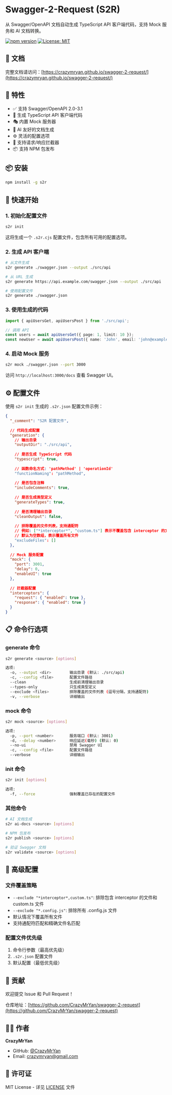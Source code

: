# Swagger-2-Request (S2R)

从 Swagger/OpenAPI 文档自动生成 TypeScript API 客户端代码，支持 Mock 服务和 AI 文档转换。

[![npm version](https://badge.fury.io/js/s2r.svg)](https://badge.fury.io/js/s2r)
[![License: MIT](https://img.shields.io/badge/License-MIT-yellow.svg)](https://opensource.org/licenses/MIT)

## 📖 文档

完整文档请访问：[https://crazymryan.github.io/swagger-2-request/](https://crazymryan.github.io/swagger-2-request/)

## 🚀 特性

- ✅ 支持 Swagger/OpenAPI 2.0-3.1
- 🔧 生成 TypeScript API 客户端代码
- 🎭 内置 Mock 服务器
- 📝 AI 友好的文档生成
- ⚙️ 灵活的配置选项
- 🔄 支持请求/响应拦截器
- 📦 支持 NPM 包发布

## 📦 安装

```bash
npm install -g s2r
```

## 🎯 快速开始

### 1. 初始化配置文件

```bash
s2r init
```

这将生成一个 `.s2r.cjs` 配置文件，包含所有可用的配置选项。

### 2. 生成 API 客户端

```bash
# 从文件生成
s2r generate ./swagger.json --output ./src/api

# 从 URL 生成
s2r generate https://api.example.com/swagger.json --output ./src/api

# 使用配置文件
s2r generate ./swagger.json
```

### 3. 使用生成的代码

```typescript
import { apiUsersGet, apiUsersPost } from './src/api';

// 调用 API
const users = await apiUsersGet({ page: 1, limit: 10 });
const newUser = await apiUsersPost({ name: 'John', email: 'john@example.com' });
```

### 4. 启动 Mock 服务

```bash
s2r mock ./swagger.json --port 3000
```

访问 `http://localhost:3000/docs` 查看 Swagger UI。

## ⚙️ 配置文件

使用 `s2r init` 生成的 `.s2r.json` 配置文件示例：

```json
{
  "_comment": "S2R 配置文件",
  
  // 代码生成配置
  "generation": {
    // 输出目录
    "outputDir": "./src/api",
    
    // 是否生成 TypeScript 代码
    "typescript": true,
    
    // 函数命名方式: 'pathMethod' | 'operationId'
    "functionNaming": "pathMethod",
    
    // 是否包含注释
    "includeComments": true,
    
    // 是否生成类型定义
    "generateTypes": true,
    
    // 是否清理输出目录
    "cleanOutput": false,
    
    // 排除覆盖的文件列表，支持通配符
    // 例如: ["*interceptor*", "custom.ts"] 表示不覆盖包含 interceptor 的文件和 custom.ts 文件
    // 默认为空数组，表示覆盖所有文件
    "excludeFiles": []
  },
  
  // Mock 服务配置
  "mock": {
    "port": 3001,
    "delay": 0,
    "enableUI": true
  },
  
  // 拦截器配置
  "interceptors": {
    "request": { "enabled": true },
    "response": { "enabled": true }
  }
}
```

## 📋 命令行选项

### generate 命令

```bash
s2r generate <source> [options]

选项:
  -o, --output <dir>        输出目录 (默认: ./src/api)
  -c, --config <file>       配置文件路径
  --clean                   生成前清理输出目录
  --types-only              只生成类型定义
  --exclude <files>         排除覆盖的文件列表 (逗号分隔，支持通配符)
  -v, --verbose             详细输出
```

### mock 命令

```bash
s2r mock <source> [options]

选项:
  -p, --port <number>       服务端口 (默认: 3001)
  -d, --delay <number>      响应延迟(毫秒) (默认: 0)
  --no-ui                   禁用 Swagger UI
  -c, --config <file>       配置文件路径
  --verbose                 详细输出
```

### init 命令

```bash
s2r init [options]

选项:
  -f, --force               强制覆盖已存在的配置文件
```

### 其他命令

```bash
# AI 文档生成
s2r ai-docs <source> [options]

# NPM 包发布
s2r publish <source> [options]

# 验证 Swagger 文档
s2r validate <source> [options]
```

## 🔧 高级配置

### 文件覆盖策略

- `--exclude "*interceptor*,custom.ts"`: 排除包含 interceptor 的文件和 custom.ts 文件
- `--exclude "*.config.js"`: 排除所有 .config.js 文件
- 默认情况下覆盖所有文件
- 支持通配符匹配和精确文件名匹配

### 配置文件优先级

1. 命令行参数（最高优先级）
2. `.s2r.json` 配置文件
3. 默认配置（最低优先级）

## 🤝 贡献

欢迎提交 Issue 和 Pull Request！

仓库地址：[https://github.com/CrazyMrYan/swagger-2-request](https://github.com/CrazyMrYan/swagger-2-request)

## 👨‍💻 作者

**CrazyMrYan**
- GitHub: [@CrazyMrYan](https://github.com/CrazyMrYan)
- Email: crazymryan@gmail.com

## 📄 许可证

MIT License - 详见 [LICENSE](LICENSE) 文件